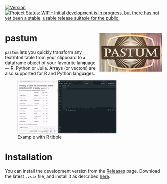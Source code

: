 <!-- badges: start -->
[![Version](https://img.shields.io/badge/version-0.0.1-green)](https://github.com/atsyplenkov/pastum)
[![Project Status: WIP – Initial development is in progress, but there has not yet been a stable, usable release suitable for the public.](https://img.shields.io/badge/repo_status-WIP-yellow)](https://www.repostatus.org/#wip)
<!-- badges: end -->

# pastum <img src="assets/logo.png" align="right" width="200" />

`pastum` lets you quickly transform any text/html table from your clipboard to a dataframe object of your favourite language — R, Python or Julia. Arrays (or vectors) are also supported for R and Python languages.

<figure>
<img src="assets/demo-r-tibble.gif" style="width:75.0%" alt="Pastum extension demo" /><figcaption aria-hidden="true">Example with R tibble</figcaption>
</figure>

# Installation

You can install the development version from the [Releases](https://github.com/atsyplenkov/pastum/releases/) page. Download the latest `.vsix` file, and install it as described [here](https://code.visualstudio.com/docs/editor/extension-marketplace#_install-from-a-vsix).